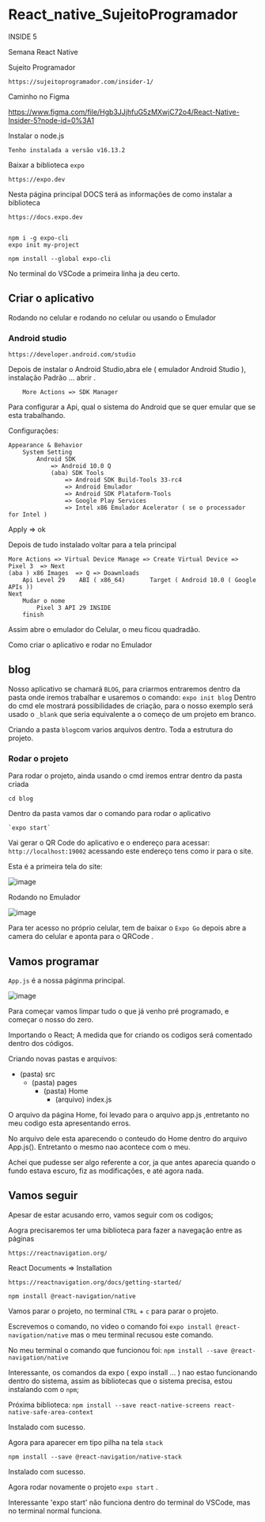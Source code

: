 # React_native_SujeitoProgramador

INSIDE 5

Semana React Native 

Sujeito Programador 

    https://sujeitoprogramador.com/insider-1/


Caminho no Figma

  https://www.figma.com/file/Hgb3JJjhfuG5zMXwjC72o4/React-Native-Insider-5?node-id=0%3A1  

Instalar o node.js

    Tenho instalada a versão v16.13.2

Baixar a biblioteca `expo`

    https://expo.dev

Nesta página principal  DOCS terá as informações de como instalar a biblioteca 

    https://docs.expo.dev


    npm i -g expo-cli
    expo init my-project

    npm install --global expo-cli

No terminal do VSCode a primeira linha ja deu certo. 


## Criar o aplicativo

Rodando no celular e rodando no celular ou usando o Emulador 

### Android studio

    https://developer.android.com/studio

Depois de instalar o Android Studio,abra ele ( emulador Android Studio ), instalação Padrão ... abrir .

        More Actions => SDK Manager

Para configurar a Api, qual o sistema do Android que se quer emular que se esta trabalhando.

Configurações:
    
    Appearance & Behavior 
        System Setting 
            Android SDK 
                => Android 10.0 Q 
                (aba) SDK Tools
                    => Android SDK Build-Tools 33-rc4
                    => Android Emulador 
                    => Android SDK Plataform-Tools 
                    => Google Play Services 
                    => Intel x86 Emulador Acelerator ( se o processador for Intel )
Apply  => ok 


Depois de tudo instalado voltar para a tela principal

    More Actions => Virtual Device Manage => Create Virtual Device => Pixel 3  => Next 
    (aba ) x86 Images  => Q => Doawnloads  
        Api Level 29    ABI ( x86_64)       Target ( Android 10.0 ( Google APIs ))
    Next
        Mudar o nome 
            Pixel 3 API 29 INSIDE
        finish

Assim abre o emulador do Celular, o meu ficou quadradão.


Como criar o aplicativo e rodar no Emulador


## blog


Nosso aplicativo se chamará  `BLOG`, para criarmos entraremos dentro da pasta onde iremos trabalhar e usaremos o comando: `expo init blog`
Dentro do cmd ele  mostrará possibilidades de criação, para o nosso exemplo será usado o `_blank` que seria equivalente a o começo de um projeto em branco. 


Criando a pasta `blog`com varios arquivos dentro. Toda a estrutura do projeto. 


### Rodar o projeto

Para rodar o projeto, ainda usando o cmd iremos entrar dentro da pasta criada 

    cd blog 

Dentro da pasta vamos dar o comando para rodar o aplicativo 

    `expo start` 

Vai gerar o QR Code do aplicativo e o endereço para acessar: `http://localhost:19002` acessando este endereço tens como ir para o site. 

Esta é a primeira tela do site:

![image](https://user-images.githubusercontent.com/1613816/172027210-d795e43c-7ab3-429f-b4dc-852ea5bafdcd.png)

Rodando no Emulador

![image](https://user-images.githubusercontent.com/1613816/172027229-fe563eb9-6be0-4759-8bfe-7824cb548e34.png)


Para ter acesso no próprio celular, tem de baixar o `Expo Go` depois abre a camera do celular e aponta para o QRCode .

## Vamos programar


`App.js` é a nossa páginma principal. 


![image](https://user-images.githubusercontent.com/1613816/172027733-33f60ca3-98f8-4662-bf80-fcac0084cbcd.png)

Para começar vamos limpar tudo o que já venho pré programado, e começar o nosso do zero. 


Importando o React;
A medida que for criando os codigos será comentado dentro dos códigos.

Criando novas pastas e arquivos:

- (pasta) src
   - (pasta) pages
        - (pasta) Home
            - (arquivo) index.js

O arquivo da página Home, foi levado para o arquivo app.js ,entretanto no meu codigo esta apresentando erros. 


No arquivo dele esta aparecendo o conteudo do Home dentro do arquivo App.js(). Entretanto o mesmo nao acontece com o meu.

Achei que pudesse ser algo referente a cor,  ja que antes aparecia quando o fundo estava escuro, fiz as modificações,  e até agora nada. 

## Vamos seguir

Apesar de estar acusando erro,  vamos seguir com os codigos;

Aogra precisaremos ter uma biblioteca para fazer a navegação entre as páginas 

    https://reactnavigation.org/
    
 React Documents => Installation 
 
    https://reactnavigation.org/docs/getting-started/
    
    npm install @react-navigation/native
    
Vamos parar o projeto, no terminal   `CTRL` + `c`  para parar o projeto. 

Escrevemos o comando, no video o comando foi  `expo install @react-navigation/native`  mas o meu terminal recusou este comando.

No meu terminal  o comando que funcionou foi: `npm install --save @react-navigation/native`

Interessante,  os comandos da expo ( expo install ... ) nao estao funcionando dentro do sistema, assim as bibliotecas que o sistema precisa, estou instalando com o `npm`;

Próxima biblioteca:
    `npm install --save react-native-screens react-native-safe-area-context`
    
Instalado com sucesso.

Agora para aparecer em tipo pilha na tela `stack`

   `npm install --save @react-navigation/native-stack`
   
Instalado com sucesso.

Agora rodar novamente o projeto `expo start` .

Interessante 'expo start' não funciona dentro do terminal do VSCode,  mas no terminal normal funciona. 


